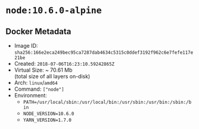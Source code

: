 # `node:10.6.0-alpine`

## Docker Metadata

- Image ID: `sha256:166e2eca249bec95ca7287dab4634c5315c0ddef3192f962c6e7fefe117e21be`
- Created: `2018-07-06T16:23:10.59242865Z`
- Virtual Size: ~ 70.61 Mb  
  (total size of all layers on-disk)
- Arch: `linux`/`amd64`
- Command: `["node"]`
- Environment:
  - `PATH=/usr/local/sbin:/usr/local/bin:/usr/sbin:/usr/bin:/sbin:/bin`
  - `NODE_VERSION=10.6.0`
  - `YARN_VERSION=1.7.0`
